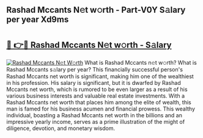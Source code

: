 ## Rashad Mccants N𝚎t w𝚘rth - Part-V0Y S𝚊lary per year Xd9ms

# <h2><a href="http://gc2abs.nevu.top/?p=Rashad+Mccants">🔗 👉🔴 Rashad Mccants N𝚎t w𝚘rth - S𝚊lary</a></h2>

[![Rashad Mccants N𝚎t W𝚘rth](https://i.imgur.com/Oavwk0R.jpeg)](http://gc2abs.nevu.top/?p=Rashad+Mccants)
What is Rashad Mccants n𝚎t w𝚘rth? What is Rashad Mccants s𝚊lary per year?
This financially successful person's Rashad Mccants net worth is significant, making him one of the wealthiest in his profession. His salary is significant, but it is dwarfed by Rashad Mccants net worth, which is rumored to be even larger as a result of his various business interests and valuable real estate investments. With a Rashad Mccants net worth that places him among the elite of wealth, this man is famed for his business acumen and financial prowess. This wealthy individual, boasting a Rashad Mccants net worth in the billions and an impressive yearly income, serves as a prime illustration of the might of diligence, devotion, and monetary wisdom.
